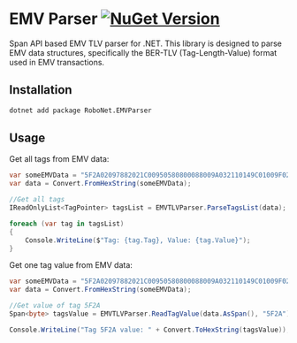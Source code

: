 # EMV Parser [![NuGet Version](https://img.shields.io/nuget/v/RoboNet.EMVParser.svg?style=flat)](https://www.nuget.org/packages/RoboNet.EMVParser/)&nbsp;

Span API based EMV TLV parser for .NET. This library is designed to parse EMV data structures, specifically the BER-TLV (Tag-Length-Value) format used in EMV transactions.

## Installation

```bash
dotnet add package RoboNet.EMVParser
```

## Usage

Get all tags from EMV data:
```csharp
var someEMVData = "5F2A02097882021C00950580800088009A032110149C01009F02060000000020219F03060000000000009F0902008C9F100706010A03A480109F1A0202769F26080123456789ABCDEF9F2701809F3303E0F0C89F34034103029F3501229F3602003E9F37040F00BA209F41030010518407A0000000031010";
var data = Convert.FromHexString(someEMVData);

//Get all tags
IReadOnlyList<TagPointer> tagsList = EMVTLVParser.ParseTagsList(data);

foreach (var tag in tagsList)
{
    Console.WriteLine($"Tag: {tag.Tag}, Value: {tag.Value}");
}
```

Get one tag value from EMV data:
```csharp
var someEMVData = "5F2A02097882021C00950580800088009A032110149C01009F02060000000020219F03060000000000009F0902008C9F100706010A03A480109F1A0202769F26080123456789ABCDEF9F2701809F3303E0F0C89F34034103029F3501229F3602003E9F37040F00BA209F41030010518407A0000000031010";
var data = Convert.FromHexString(someEMVData);

//Get value of tag 5F2A
Span<byte> tagsValue = EMVTLVParser.ReadTagValue(data.AsSpan(), "5F2A"); 

Console.WriteLine("Tag 5F2A value: " + Convert.ToHexString(tagsValue));
```